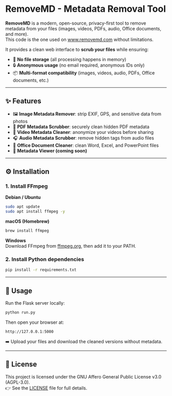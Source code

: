 # RemoveMD - Metadata Removal Tool

**RemoveMD** is a modern, open-source, privacy-first tool to remove metadata from your files (images, videos, PDFs, audio, Office documents, and more).  
This code is the one used on www.removemd.com without limitations.

It provides a clean web interface to **scrub your files** while ensuring:  
- 🚫 **No file storage** (all processing happens in memory)  
- 🔒 **Anonymous usage** (no email required, anonymous IDs only)  
- 📦 **Multi-format compatibility** (images, videos, audio, PDFs, Office documents, etc.)  

---

## ✨ Features
- 🖼️ **Image Metadata Remover**: strip EXIF, GPS, and sensitive data from photos  
- 📄 **PDF Metadata Scrubber**: securely clean hidden PDF metadata  
- 🎥 **Video Metadata Cleaner**: anonymize your videos before sharing  
- 🎧 **Audio Metadata Scrubber**: remove hidden tags from audio files  
- 🏢 **Office Document Cleaner**: clean Word, Excel, and PowerPoint files  
- 👀 **Metadata Viewer (coming soon)**  

---

## ⚙️ Installation

### 1. Install FFmpeg

**Debian / Ubuntu**
```bash
sudo apt update
sudo apt install ffmpeg -y
```

**macOS (Homebrew)**
```bash
brew install ffmpeg
```

**Windows**  
Download FFmpeg from [ffmpeg.org](https://ffmpeg.org/), then add it to your PATH.

### 2. Install Python dependencies
```bash
pip install -r requirements.txt
```

---

## 🚀 Usage

Run the Flask server locally:
```bash
python run.py
```

Then open your browser at:
```
http://127.0.0.1:5000
```

➡️ Upload your files and download the cleaned versions without metadata.

---

## 📜 License

This project is licensed under the GNU Affero General Public License v3.0 (AGPL-3.0).  
👉 See the [LICENSE](LICENSE) file for full details.
